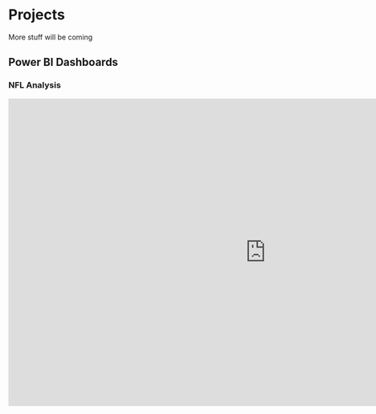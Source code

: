 # Projects
<p>More stuff will be coming</p>

## Power BI Dashboards
### NFL Analysis

<iframe title="nfl - Overview" width="1024" height="612" src="https://app.powerbi.com/view?r=eyJrIjoiYmMyYWY2ZjgtNGM1ZC00ZGVjLWFhODMtYTY5OTM0N2I1YmJmIiwidCI6IjhkZWQ3ODVjLTJiYTYtNGIxYS05NmUyLWY3NGFiZTk2MWFiZCIsImMiOjh9" frameborder="0" allowFullScreen="true"></iframe>
